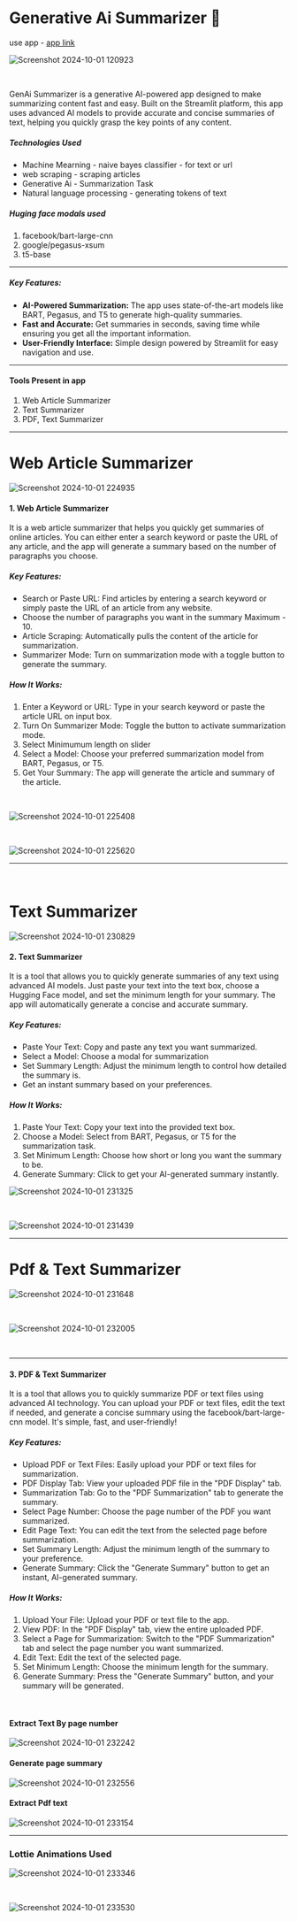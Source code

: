 # Generative Ai Summarizer 🤖

use app - <a href="https://nishant43s-genai-summarizer.hf.space/">app link</a>

![Screenshot 2024-10-01 120923](https://github.com/user-attachments/assets/b2c4e13b-164c-4feb-8b34-6f091750624f)

<br>
<p>GenAi Summarizer is a generative AI-powered app designed to make summarizing content fast and easy. Built on the Streamlit platform, this app uses advanced AI models to provide accurate and concise summaries of text, helping you quickly grasp the key points of any content.</p>

<h5>Technologies Used</h5>
<ul>
    <li>Machine Mearning - naive bayes classifier - for text or url</li>
    <li>web scraping - scraping articles</li>
    <li>Generative Ai - Summarization Task</li>
    <li>Natural language processing - generating tokens of text</li>
</ul>
<h5>Huging face modals used</h5>
<ol>
    <li>facebook/bart-large-cnn</li>
    <li>google/pegasus-xsum</li>
    <li>t5-base</li>
</ol>
<hr>
    <h5>Key Features:</h5>
    <ul>
        <li><b>AI-Powered Summarization:</b> The app uses state-of-the-art models like BART, Pegasus, and T5 to generate high-quality summaries.
        </li>
        <li><b>Fast and Accurate:</b> Get summaries in seconds, saving time while ensuring you get all the important information.</li>
        <li><b>User-Friendly Interface:</b> Simple design powered by Streamlit for easy navigation and use.</li>
    </ul>
    <hr>
    <h4>Tools Present in app</h4>
    <ol>
        <li>Web Article Summarizer</li>
        <li>Text Summarizer</li>
        <li>PDF, Text Summarizer</li>
    </ol>
    <hr>
 <h1>Web Article Summarizer</h1>   
 
![Screenshot 2024-10-01 224935](https://github.com/user-attachments/assets/77447c32-db98-45ca-92b4-4c1e16aaac21)

<h4>1. Web Article Summarizer</h4>
    <p>It is a web article summarizer that helps you quickly get summaries of online articles. You can either enter a search keyword or paste the URL of any article, and the app will generate a summary based on the number of paragraphs you choose.</p>
    <h5>Key Features:</h5>
    <ul>
        <li>Search or Paste URL: Find articles by entering a search keyword or simply paste the URL of an article from any website.</li>
        <li>Choose the number of paragraphs you want in the summary Maximum - 10.</li>
        <li>Article Scraping: Automatically pulls the content of the article for summarization.</li>
        <li>Summarizer Mode: Turn on summarization mode with a toggle button to generate the summary.</li>
    </ul>
    <h5>How It Works:</h5>
    <ol>
        <li>Enter a Keyword or URL: Type in your search keyword or paste the article URL on input box.</li>
        <li>Turn On Summarizer Mode: Toggle the button to activate summarization mode.</li>
        <li>Select Minimumum length on slider</li>
        <li>Select a Model: Choose your preferred summarization model from BART, Pegasus, or T5.</li>
        <li>Get Your Summary: The app will generate the article and summary of the article.</li>
    </ol>
    <br>
    
![Screenshot 2024-10-01 225408](https://github.com/user-attachments/assets/212dfcb8-6111-4919-9162-08d2202f531a)

<br>

![Screenshot 2024-10-01 225620](https://github.com/user-attachments/assets/02fc7383-2e6a-4187-8534-49ec9e3ab294)
    <hr>

<br>

<h1>Text Summarizer</h1>

![Screenshot 2024-10-01 230829](https://github.com/user-attachments/assets/89f15b94-9cd6-4434-9b9e-cf68f007b0a1)

<h4>2. Text Summarizer</h4>
    <p>It is a tool that allows you to quickly generate summaries of any text using advanced AI models. Just paste your text into the text box, choose a Hugging Face model, and set the minimum length for your summary. The app will automatically generate a concise and accurate summary.</p>
    <h5>Key Features:</h5>
    <ul>
        <li>Paste Your Text: Copy and paste any text you want summarized.</li>
        <li>Select a Model: Choose a modal for summarization</li>
        <li>Set Summary Length: Adjust the minimum length to control how detailed the summary is.</li>
        <li>Get an instant summary based on your preferences.</li>
    </ul>
    <h5>How It Works:</h5>
    <ol>
        <li>Paste Your Text: Copy your text into the provided text box.</li>
        <li>Choose a Model: Select from BART, Pegasus, or T5 for the summarization task.</li>
        <li>Set Minimum Length: Choose how short or long you want the summary to be.</li>
        <li>Generate Summary: Click to get your AI-generated summary instantly.</li>
    </ol>


![Screenshot 2024-10-01 231325](https://github.com/user-attachments/assets/3d8dd165-2ce7-45c9-8a39-a85445434961)

<br>

![Screenshot 2024-10-01 231439](https://github.com/user-attachments/assets/fd50de7d-bca9-42c9-bb96-cc0826a74021)

<hr>

<h1>Pdf & Text Summarizer</h1>

![Screenshot 2024-10-01 231648](https://github.com/user-attachments/assets/f5a021b8-4abf-455d-926f-22cbfdb4a9c0)

<br>

![Screenshot 2024-10-01 232005](https://github.com/user-attachments/assets/9e6ba8eb-72ab-4852-ac0f-d66ce999bf3c)

<br>

 <hr>
    <h4>3. PDF & Text Summarizer</h4>
    <p>It is a tool that allows you to quickly summarize PDF or text files using advanced AI technology. You can upload your PDF or text files, edit the text if needed, and generate a concise summary using the facebook/bart-large-cnn model. It's simple, fast, and user-friendly!</p>
    <h5>Key Features:</h5>
    <ul>
        <li>Upload PDF or Text Files: Easily upload your PDF or text files for summarization.</li>
        <li>PDF Display Tab: View your uploaded PDF file in the "PDF Display" tab.</li>
        <li>Summarization Tab: Go to the "PDF Summarization" tab to generate the summary.</li>
        <li>Select Page Number: Choose the page number of the PDF you want summarized.</li>
        <li>Edit Page Text: You can edit the text from the selected page before summarization.</li>
        <li>Set Summary Length: Adjust the minimum length of the summary to your preference.</li>
        <li>Generate Summary: Click the "Generate Summary" button to get an instant, AI-generated summary.</li>
    </ul>
    <h5>How It Works:</h5>
    <ol>
        <li>Upload Your File: Upload your PDF or text file to the app.</li>
        <li>View PDF: In the "PDF Display" tab, view the entire uploaded PDF.</li>
        <li>Select a Page for Summarization: Switch to the "PDF Summarization" tab and select the page number you want summarized.</li>
        <li>Edit Text: Edit the text of the selected page.</li>
        <li>Set Minimum Length: Choose the minimum length for the summary.</li>
        <li>Generate Summary: Press the "Generate Summary" button, and your summary will be generated.</li>
    </ol>

<br>

<h4>Extract Text By page number</h4>

![Screenshot 2024-10-01 232242](https://github.com/user-attachments/assets/c7302e10-219a-49ea-960b-a4f710cbc7f8)

<h4>Generate page summary</h4>

![Screenshot 2024-10-01 232556](https://github.com/user-attachments/assets/44df2d25-acd6-4c51-974c-0dd6391ca60f)


<h4>Extract Pdf text</h4>

![Screenshot 2024-10-01 233154](https://github.com/user-attachments/assets/a960c788-4ea4-4fe9-9a93-2fa2e973bf42)

<hr>

<h3>Lottie Animations Used</h3>


![Screenshot 2024-10-01 233346](https://github.com/user-attachments/assets/685a4aed-95fe-4d00-a6d8-6e00bca771c2)


<br>

![Screenshot 2024-10-01 233530](https://github.com/user-attachments/assets/f66864c6-b509-4d3a-b842-678551434461)


